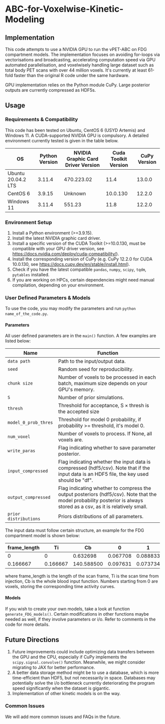 # ABC-for-Voxelwise-Kinetic-Modeling

## Implementation
This code attempts to use a NVIDIA GPU to run the vPET-ABC on FDG compartment models. The implementation focuses on avoiding for-loops via vectorisations and broadcasting, accelerating computation speed via GPU automated parallelisation, and voxelwisely handling large dataset such as total body PET scans with over 44 million voxels. It's currently at least 61-fold faster than the original R code under the same hardware.

GPU implementation relies on the Python module CuPy. Large posterior outputs are currently compressed as HDF5s.
## Usage
### Requirements & Compatibility
This code has been tested on Ubuntu, CentOS 6 (USYD Artemis) and Windows 11. A CUDA-supported NVIDIA GPU is compulsory. A detailed environment currently tested is given in the table below.

| OS                 | Python Version | NVIDIA Graphic Card Driver Version | Cuda Toolkit Version | CuPy Version |
| ------------------ | -------------- | ---------------------------------- | -------------------- | ------------ |
| Ubuntu 20.04.2 LTS | 3.11.4         | 470.223.02                         | 11.4                 | 13.0.0       |
| CentOS 6           | 3.9.15         | Unknown                            | 10.0.130             | 12.2.0       |
| Windows 11         | 3.11.4         | 551.23                             | 11.8                 | 12.2.0       |

### Environment Setup
1. Install a Python environment (>=3.9.15).
2. Install the latest NVIDIA graphic card driver.
3. Install a specific version of the CUDA Toolkit (>=10.0.130, must be compatible with your GPU driver version, see https://docs.nvidia.com/deploy/cuda-compatibility/).
4. Install the corresponding version of CuPy (e.g. CuPy 12.2.0 for CUDA 10.0.130, see https://docs.cupy.dev/en/stable/install.html).
5. Check if you have the latest compatible `pandas`, `numpy`, `scipy`, `tqdm`, `pytables` installed.
6. If you are working on HPCs, certain dependencies might need manual compilation, depending on your environment.
### User Defined Parameters & Models
To use the code, you may modify the parameters and run `python name_of_the_code.py`.
#### Parameters
All user defined parameters are in the `main()` function. A few examples are listed below:

| Name                  | Function                                                                                                                                                              |
| --------------------- | --------------------------------------------------------------------------------------------------------------------------------------------------------------------- |
| `data path`           | Path to the input/output data.                                                                                                                                        |
| `seed`                | Random seed for reproducibility.                                                                                                                                      |
| `chunk size`          | Number of voxels to be processed in each batch, maximum size depends on your GPU's memory.                                                                            |
| `S`                   | Number of prior simulations.                                                                                                                                          |
| `thresh`              | Threshold for acceptance, $\text{S}\times\text{thresh}$ is the accepted size                                                                                          |
| `model_0_prob_thres`  | Threshold for model 0 probability, if probability >= threshold, it's model 0.                                                                                         |
| `num_voxel`           | Number of voxels to process. If None, all voxels are.                                                                                                                 |
| `write_paras`         | Flag indicating whether to save parameter posterior.                                                                                                                  |
| `input_compressed`    | Flag indicating whether the input data is compressed (hdf5/csv). Note that if the input data is an HDF5 file, the key used should be "df".                            |
| `output_compressed`   | Flag indicating whether to compress the output posteriors (hdf5/csv). Note that the model probability posterior is always stored as a csv, as it is relatively small. |
| `prior distributions` | Priors distributions of all parameters.                                                                                                                               |
The input data must follow certain structure, an example for the FDG compartment model is shown below:

| frame_length | Ti       | Cb         | 0        | 1        | 2        |
| ------------ | -------- | ---------- | -------- | -------- | -------- |
| 0            | 0        | 0.632698   | 0.067708 | 0.088833 | 0.104963 |
| 0.166667     | 0.166667 | 140.588500 | 0.097631 | 0.073734 | 0.051241 |

where frame_length is the length of the scan frame, Ti is the scan time from injection, Cb is the whole blood input function. Numbers starting from 0 are voxels, storing the corresponding time activity curves.
#### Models
If you wish to create your own models, take a look at function `generate_FDG_models()`. Certain modifications in other functions maybe needed as well, if they involve parameters or i/o. Refer to comments in the code for more details.
## Future Directions
1. Future improvements could include optimizing data transfers between the GPU and the CPU, especially if CuPy implements the `scipy.signal.convolve()` function. Meanwhile, we might consider migrating to JAX for better performance.
2. A better data storage method might be to use a database, which is more time-efficient than HDF5, but not necessarily in space. Databases may potentially solve the i/o bottleneck currently deteriorating the program speed significantly when the dataset is gigantic.
3. Implementation of other kinetic models is on the way.
### Common Issues
We will add more common issues and FAQs in the future.
